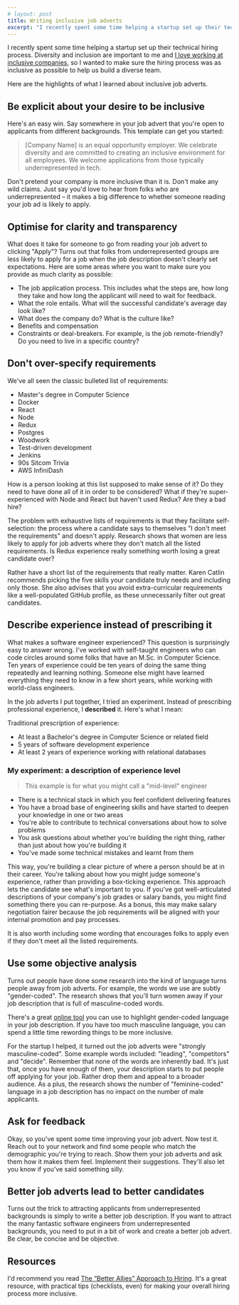 ```yaml
---
# layout: post
title: Writing inclusive job adverts
excerpt: "I recently spent some time helping a startup set up their technical hiring process. Here are the highlights of what I learned about inclusive job adverts."
---
```


I recently spent some time helping a startup set up their technical hiring process. Diversity and inclusion are important to me and [I love working at inclusive companies](https://dev.to/rouanw/want-to-be-a-better-developer-work-somewhere-inclusive-3j34), so I wanted to make sure the hiring process was as inclusive as possible to help us build a diverse team.

Here are the highlights of what I learned about inclusive job adverts.

## Be explicit about your desire to be inclusive

Here's an easy win. Say somewhere in your job advert that you're open to applicants from different backgrounds. This template can get you started:

> [Company Name] is an equal opportunity employer. We celebrate diversity and are committed to creating an inclusive environment for all employees. We welcome applications from those typically underrepresented in tech.

Don't pretend your company is more inclusive than it is. Don't make any wild claims. Just say you'd love to hear from folks who are underrepresented – it makes a big difference to whether someone reading your job ad is likely to apply.

## Optimise for clarity and transparency

What does it take for someone to go from reading your job advert to clicking "Apply"? Turns out that folks from underrepresented groups are less likely to apply for a job when the job description doesn't clearly set expectations. Here are some areas where you want to make sure you provide as much clarity as possible:

- The job application process. This includes what the steps are, how long they take and how long the applicant will need to wait for feedback.
- What the role entails. What will the successful candidate's average day look like?
- What does the company do? What is the culture like?
- Benefits and compensation
- Constraints or deal-breakers. For example, is the job remote-friendly? Do you need to live in a specific country?

## Don't over-specify requirements

We've all seen the classic bulleted list of requirements:
- Master's degree in Computer Science
- Docker
- React
- Node
- Redux
- Postgres
- Woodwork
- Test-driven development
- Jenkins
- 90s Sitcom Trivia
- AWS InfiniDash

How is a person looking at this list supposed to make sense of it? Do they need to have done all of it in order to be considered? What if they're super-experienced with Node and React but haven't used Redux? Are they a bad hire?

The problem with exhaustive lists of requirements is that they facilitate self-selection: the process where a candidate says to themselves "I don't meet the requirements" and doesn't apply. Research shows that women are less likely to apply for job adverts where they don't match all the listed requirements. Is Redux experience really something worth losing a great candidate over?

Rather have a short list of the requirements that really matter. Karen Catlin recommends picking the five skills your candidate truly needs and including only those. She also advises that you avoid extra-curricular requirements like a well-populated GitHub profile, as these unnecessarily filter out great candidates.

## Describe experience instead of prescribing it

What makes a software engineer experienced? This question is surprisingly easy to answer wrong. I've worked with self-taught engineers who can code circles around some folks that have an M.Sc. in Computer Science. Ten years of experience could be ten years of doing the same thing repeatedly and learning nothing. Someone else might have learned everything they need to know in a few short years, while working with world-class engineers.

In the job adverts I put together, I tried an experiment. Instead of prescribing professional experience, I __described__ it. Here's what I mean:

Traditional prescription of experience:
- At least a Bachelor's degree in Computer Science or related field
- 5 years of software development experience
- At least 2 years of experience working with relational databases

### My experiment: a description of experience level

> This example is for what you might call a "mid-level" engineer

- There is a technical stack in which you feel confident delivering features
- You have a broad base of engineering skills and have started to deepen your knowledge in one or two areas
- You're able to contribute to technical conversations about how to solve problems
- You ask questions about whether you're building the right thing, rather than just about how you're building it
- You've made some technical mistakes and learnt from them

This way, you're building a clear picture of where a person should be at in their career. You're talking about how you might judge someone's experience, rather than providing a box-ticking experience. This approach lets the candidate see what's important to you. If you've got well-articulated descriptions of your company's job grades or salary bands, you might find something there you can re-purpose. As a bonus, this may make salary negotiation fairer because the job requirements will be aligned with your internal promotion and pay processes.

It is also worth including some wording that encourages folks to apply even if they don't meet all the listed requirements.

## Use some objective analysis

Turns out people have done some research into the kind of language turns people away from job adverts. For example, the words we use are subtly "gender-coded". The research shows that you'll turn women away if your job description that is full of masculine-coded words.

There's a great [online tool](http://gender-decoder.katmatfield.com/) you can use to highlight gender-coded language in your job description. If you have too much masculine language, you can spend a little time rewording things to be more inclusive.

For the startup I helped, it turned out the job adverts were "strongly masculine-coded". Some example words included: "leading", "competitors" and "decide".  Remember that none of the words are inherently bad. It's just that, once you have enough of them, your description starts to put people off applying for your job. Rather drop them and appeal to a broader audience. As a plus, the research shows the number of "feminine-coded" language in a job description has no impact on the number of male applicants.

## Ask for feedback

Okay, so you've spent some time improving your job advert. Now test it. Reach out to your network and find some people who match the demographic you're trying to reach. Show them your job adverts and ask them how it makes them feel. Implement their suggestions. They'll also let you know if you've said something silly.

## Better job  adverts lead to better candidates

Turns out the trick to attracting applicants from underrepresented backgrounds is simply to write a better job description. If you want to attract the many fantastic software engineers from underrepresented backgrounds, you need to put in a bit of work and create a better job advert. Be clear, be concise and be objective.

## Resources

I'd recommend you read [The “Better Allies” Approach to Hiring](https://betterallies.com/buy/). It's a great resource, with practical tips (checklists, even) for making your overall hiring process more inclusive.
